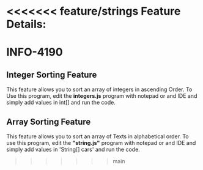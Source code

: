 <<<<<<< feature/strings
Feature Details:
=======
# INFO-4190

## Integer Sorting Feature

This feature allows you to sort an array of integers in ascending Order. To Use this program, edit the **integers.js** program with notepad or and IDE and simply add values in int[] and run the code.

## Array Sorting Feature

This feature allows you to sort an array of Texts in alphabetical order. To use this program, edit the **"string.js"** program with notepad or and IDE and simply add values in 'String[] cars' and run the code. 

>>>>>>> main

